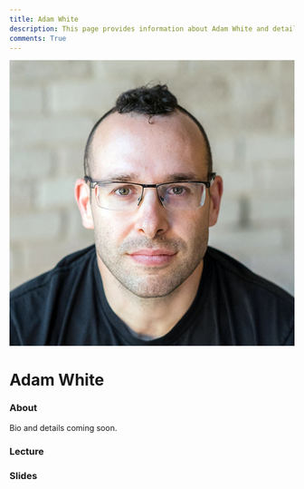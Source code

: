 ```yaml
---
title: Adam White
description: This page provides information about Adam White and details about his talk, including its recording and slides.
comments: True
---
```


![Adam White](../assets/images/guests/adam_white.jpg)

# Adam White

### About

Bio and details coming soon.

### Lecture

<!-- Add YouTube embed here when available -->

### Slides

<!-- Add PDF embed or download link here when available -->
